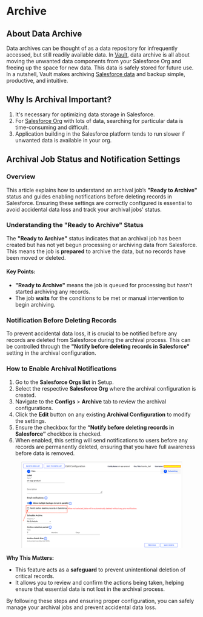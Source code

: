 # Archive

## About Data Archive <a href="#about-data-archive" id="about-data-archive"></a>

Data archives can be thought of as a data repository for infrequently accessed, but still readily available data. In [Vault](https://www.autorabit.com/products/vault-data-backup-recovery/), data archive is all about moving the unwanted data components from your Salesforce Org and freeing up the space for new data. This data is safely stored for future use. In a nutshell, Vault makes archiving [Salesforce data](https://www.autorabit.com/blog/how-to-backup-salesforce-data/) and backup simple, productive, and intuitive.

## Why Is Archival Important? <a href="#why-is-the-archival-important" id="why-is-the-archival-important"></a>

1. It's necessary for optimizing data storage in Salesforce.
2. For [Salesforce Org](../../configuring-vault/registering-salesforce-org/) with lots of data, searching for particular data is time-consuming and difficult.
3. Application building in the Salesforce platform tends to run slower if unwanted data is available in your org.

## Archival Job Status and Notification Settings

### **Overview**

This article explains how to understand an archival job’s **"Ready to Archive"** status and guides enabling notifications before deleting records in Salesforce. Ensuring these settings are correctly configured is essential to avoid accidental data loss and track your archival jobs' status.

### **Understanding the "Ready to Archive" Status**

The **"Ready to Archive"** status indicates that an archival job has been created but has not yet begun processing or archiving data from Salesforce. This means the job is **prepared** to archive the data, but no records have been moved or deleted.

#### Key Points:

* **"Ready to Archive"** means the job is queued for processing but hasn't started archiving any records.
* The job **waits** for the conditions to be met or manual intervention to begin archiving.

### **Notification Before Deleting Records**

To prevent accidental data loss, it is crucial to be notified before any records are deleted from Salesforce during the archival process. This can be controlled through the **"Notify before deleting records in Salesforce"** setting in the archival configuration.

### **How to Enable Archival Notifications**

1. Go to the **Salesforce Orgs list** in Setup.
2. Select the respective **Salesforce Org** where the archival configuration is created.
3. Navigate to the **Configs** > **Archive** tab to review the archival configurations.
4. Click the **Edit** button on any existing **Archival Configuration** to modify the settings.
5. Ensure the checkbox for the **“Notify before deleting records in Salesforce”** checkbox is checked.
6. When enabled, this setting will send notifications to users before any records are permanently deleted, ensuring that you have full awareness before data is removed.

<figure><img src="../../../../.gitbook/assets/image (2) (1) (1).png" alt=""><figcaption></figcaption></figure>

**Why This Matters:**

* This feature acts as a **safeguard** to prevent unintentional deletion of critical records.
* It allows you to review and confirm the actions being taken, helping ensure that essential data is not lost in the archival process.

By following these steps and ensuring proper configuration, you can safely manage your archival jobs and prevent accidental data loss.
